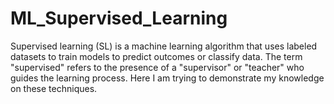 # ML_Supervised_Learning
Supervised learning (SL) is a machine learning algorithm that uses labeled datasets to train models to predict outcomes or classify data. The term "supervised" refers to the presence of a "supervisor" or "teacher" who guides the learning process. Here I am trying to demonstrate my knowledge on these techniques.
